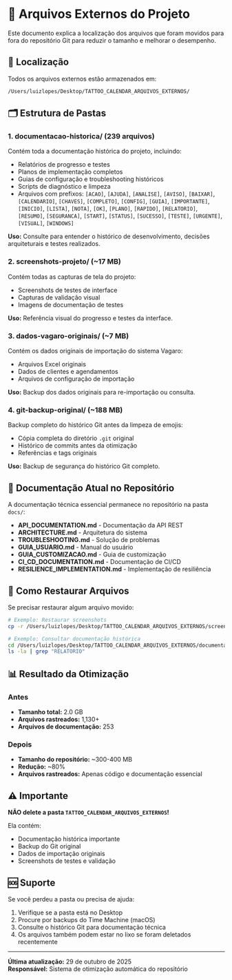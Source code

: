 # 📁 Arquivos Externos do Projeto

Este documento explica a localização dos arquivos que foram movidos para fora do repositório Git para reduzir o tamanho e melhorar o desempenho.

## 📍 Localização

Todos os arquivos externos estão armazenados em:

```
/Users/luizlopes/Desktop/TATTOO_CALENDAR_ARQUIVOS_EXTERNOS/
```

## 🗂️ Estrutura de Pastas

### 1. **documentacao-historica/** (239 arquivos)

Contém toda a documentação histórica do projeto, incluindo:

- Relatórios de progresso e testes
- Planos de implementação completos
- Guias de configuração e troubleshooting históricos
- Scripts de diagnóstico e limpeza
- Arquivos com prefixos: `[ACAO]`, `[AJUDA]`, `[ANALISE]`, `[AVISO]`, `[BAIXAR]`, `[CALENDARIO]`, `[CHAVES]`, `[COMPLETO]`, `[CONFIG]`, `[GUIA]`, `[IMPORTANTE]`, `[INICIO]`, `[LISTA]`, `[NOTA]`, `[OK]`, `[PLANO]`, `[RAPIDO]`, `[RELATORIO]`, `[RESUMO]`, `[SEGURANCA]`, `[START]`, `[STATUS]`, `[SUCESSO]`, `[TESTE]`, `[URGENTE]`, `[VISUAL]`, `[WINDOWS]`

**Uso:** Consulte para entender o histórico de desenvolvimento, decisões arquiteturais e testes realizados.

### 2. **screenshots-projeto/** (~17 MB)

Contém todas as capturas de tela do projeto:

- Screenshots de testes de interface
- Capturas de validação visual
- Imagens de documentação de testes

**Uso:** Referência visual do progresso e testes da interface.

### 3. **dados-vagaro-originais/** (~7 MB)

Contém os dados originais de importação do sistema Vagaro:

- Arquivos Excel originais
- Dados de clientes e agendamentos
- Arquivos de configuração de importação

**Uso:** Backup dos dados originais para re-importação ou consulta.

### 4. **git-backup-original/** (~188 MB)

Backup completo do histórico Git antes da limpeza de emojis:

- Cópia completa do diretório `.git` original
- Histórico de commits antes da otimização
- Referências e tags originais

**Uso:** Backup de segurança do histórico Git completo.

## 📖 Documentação Atual no Repositório

A documentação técnica essencial permanece no repositório na pasta `docs/`:

- **API_DOCUMENTATION.md** - Documentação da API REST
- **ARCHITECTURE.md** - Arquitetura do sistema
- **TROUBLESHOOTING.md** - Solução de problemas
- **GUIA_USUARIO.md** - Manual do usuário
- **GUIA_CUSTOMIZACAO.md** - Guia de customização
- **CI_CD_DOCUMENTATION.md** - Documentação de CI/CD
- **RESILIENCE_IMPLEMENTATION.md** - Implementação de resiliência

## 🔄 Como Restaurar Arquivos

Se precisar restaurar algum arquivo movido:

```bash
# Exemplo: Restaurar screenshots
cp -r /Users/luizlopes/Desktop/TATTOO_CALENDAR_ARQUIVOS_EXTERNOS/screenshots-projeto /Users/luizlopes/Desktop/TATTOO_PHOTO_CALENDAR/screenshots

# Exemplo: Consultar documentação histórica
cd /Users/luizlopes/Desktop/TATTOO_CALENDAR_ARQUIVOS_EXTERNOS/documentacao-historica
ls -la | grep "RELATORIO"
```

## 📊 Resultado da Otimização

### Antes
- **Tamanho total:** 2.0 GB
- **Arquivos rastreados:** 1,130+
- **Arquivos de documentação:** 253

### Depois
- **Tamanho do repositório:** ~300-400 MB
- **Redução:** ~80%
- **Arquivos rastreados:** Apenas código e documentação essencial

## ⚠️ Importante

**NÃO delete a pasta `TATTOO_CALENDAR_ARQUIVOS_EXTERNOS`!**

Ela contém:
- Documentação histórica importante
- Backup do Git original
- Dados de importação originais
- Screenshots de testes e validação

## 🆘 Suporte

Se você perdeu a pasta ou precisa de ajuda:

1. Verifique se a pasta está no Desktop
2. Procure por backups do Time Machine (macOS)
3. Consulte o histórico Git para documentação técnica
4. Os arquivos também podem estar no lixo se foram deletados recentemente

---

**Última atualização:** 29 de outubro de 2025  
**Responsável:** Sistema de otimização automática do repositório

